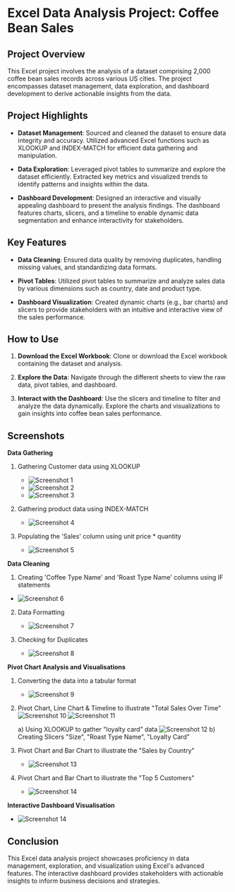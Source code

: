 # Excel Data Analysis Project: Coffee Bean Sales

## Project Overview

This Excel project involves the analysis of a dataset comprising 2,000 coffee bean sales records across various US cities. The project encompasses dataset management, data exploration, and dashboard development to derive actionable insights from the data.

## Project Highlights

- **Dataset Management**: Sourced and cleaned the dataset to ensure data integrity and accuracy. Utilized advanced Excel functions such as XLOOKUP and INDEX-MATCH for efficient data gathering and manipulation.

- **Data Exploration**: Leveraged pivot tables to summarize and explore the dataset efficiently. Extracted key metrics and visualized trends to identify patterns and insights within the data.

- **Dashboard Development**: Designed an interactive and visually appealing dashboard to present the analysis findings. The dashboard features charts, slicers, and a timeline to enable dynamic data segmentation and enhance interactivity for stakeholders.

## Key Features

- **Data Cleaning**: Ensured data quality by removing duplicates, handling missing values, and standardizing data formats.
  
- **Pivot Tables**: Utilized pivot tables to summarize and analyze sales data by various dimensions such as country, date and product type.
  
- **Dashboard Visualization**: Created dynamic charts (e.g., bar charts) and slicers to provide stakeholders with an intuitive and interactive view of the sales performance.

## How to Use

1. **Download the Excel Workbook**: Clone or download the Excel workbook containing the dataset and analysis.
   
2. **Explore the Data**: Navigate through the different sheets to view the raw data, pivot tables, and dashboard.
   
3. **Interact with the Dashboard**: Use the slicers and timeline to filter and analyze the data dynamically. Explore the charts and visualizations to gain insights into coffee bean sales performance.

## Screenshots

**Data Gathering**

1. Gathering Customer data using XLOOKUP
      - ![Screenshot 1](screenshots/Picture_1.png)
      - ![Screenshot 2](screenshots/Picture_2.png)
      - ![Screenshot 3](screenshots/Picture_3.png)

2. Gathering product data using INDEX-MATCH
   - ![Screenshot 4](screenshots/Picture_4.png)

3. Populating the 'Sales' column using unit price * quantity
   - ![Screenshot 5](screenshots/Picture_5.png)

**Data Cleaning**
1. Creating 'Coffee Type Name' and 'Roast Type Name' columns using IF statements
 - ![Screenshot 6](screenshots/Picture_6.png)

2. Data Formatting 
   - ![Screenshot 7](screenshots/Picture_7.png)

3. Checking for Duplicates
   - ![Screenshot 8](screenshots/Picture_8.png)

**Pivot Chart Analysis and Visualisations**
1. Converting the data into a tabular format 
   - ![Screenshot 9](screenshots/Picture_9.png)

2. Pivot Chart, Line Chart & Timeline to illustrate "Total Sales Over Time"
    ![Screenshot 10](screenshots/Picture_10.png)
    ![Screenshot 11](screenshots/Picture_11.png)

   a) Using XLOOKUP to gather "loyalty card" data ![Screenshot 12](screenshots/Picture_12.png)
   b) Creating Slicers "Size", "Roast Type Name", "Loyalty Card" 

3. Pivot Chart and Bar Chart to illustrate the "Sales by Country"
   - ![Screenshot 13](screenshots/Picture_13.png)

5. Pivot Chart and Bar Chart to illustrate the "Top 5 Customers"
   - ![Screenshot 14](screenshots/Picture_14.png)

**Interactive Dashboard Visualisation**
   - ![Screenshot 14](screenshots/Picture_14.png)


## Conclusion

This Excel data analysis project showcases proficiency in data management, exploration, and visualization using Excel's advanced features. The interactive dashboard provides stakeholders with actionable insights to inform business decisions and strategies.

